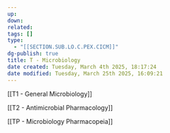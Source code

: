 ```yaml
---
up: 
down: 
related: 
tags: []
type:
  - "[[SECTION.SUB.LO.C.PEX.CICM]]"
dg-publish: true
title: T - Microbiology
date created: Tuesday, March 4th 2025, 18:17:24
date modified: Tuesday, March 25th 2025, 16:09:21
---
```


[[T1 - General Microbiology]]

[[T2 - Antimicrobial Pharmacology]]

[[TP - Microbiology Pharmacopeia]]

